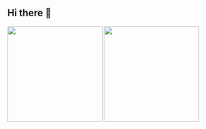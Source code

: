 ## Hi there 👋

<a href="https://github.com/dqx0">
  <img align="left" height="215px" src="https://github-readme-stats.vercel.app/api/top-langs/?username=dqx0&layout=donut&theme=radical" />
</a>
<a href="https://github.com/dqx0">
  <img align="left" height="215px" src="https://github-readme-stats.vercel.app/api?username=dqx0&rank_icon=github&theme=radical" />
</a>
<!--
**dqx0/dqx0** is a ✨ _special_ ✨ repository because its `README.md` (this file) appears on your GitHub profile.

Here are some ideas to get you started:

- 🔭 I’m currently working on ...
- 🌱 I’m currently learning ...
- 👯 I’m looking to collaborate on ...
- 🤔 I’m looking for help with ...
- 💬 Ask me about ...
- 📫 How to reach me: ...
- 😄 Pronouns: ...
- ⚡ Fun fact: ...
-->
